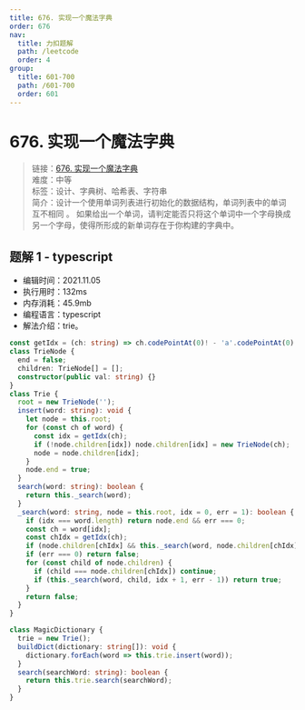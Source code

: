 ```yaml
---
title: 676. 实现一个魔法字典
order: 676
nav:
  title: 力扣题解
  path: /leetcode
  order: 4
group:
  title: 601-700
  path: /601-700
  order: 601
---
```


# 676. 实现一个魔法字典

> 链接：[676. 实现一个魔法字典](https://leetcode-cn.com/problems/implement-magic-dictionary/)  
> 难度：中等  
> 标签：设计、字典树、哈希表、字符串  
> 简介：设计一个使用单词列表进行初始化的数据结构，单词列表中的单词 互不相同 。 如果给出一个单词，请判定能否只将这个单词中一个字母换成另一个字母，使得所形成的新单词存在于你构建的字典中。

## 题解 1 - typescript

- 编辑时间：2021.11.05
- 执行用时：132ms
- 内存消耗：45.9mb
- 编程语言：typescript
- 解法介绍：trie。

```typescript
const getIdx = (ch: string) => ch.codePointAt(0)! - 'a'.codePointAt(0)!;
class TrieNode {
  end = false;
  children: TrieNode[] = [];
  constructor(public val: string) {}
}
class Trie {
  root = new TrieNode('');
  insert(word: string): void {
    let node = this.root;
    for (const ch of word) {
      const idx = getIdx(ch);
      if (!node.children[idx]) node.children[idx] = new TrieNode(ch);
      node = node.children[idx];
    }
    node.end = true;
  }
  search(word: string): boolean {
    return this._search(word);
  }
  _search(word: string, node = this.root, idx = 0, err = 1): boolean {
    if (idx === word.length) return node.end && err === 0;
    const ch = word[idx];
    const chIdx = getIdx(ch);
    if (node.children[chIdx] && this._search(word, node.children[chIdx], idx + 1, err)) return true;
    if (err === 0) return false;
    for (const child of node.children) {
      if (child === node.children[chIdx]) continue;
      if (this._search(word, child, idx + 1, err - 1)) return true;
    }
    return false;
  }
}

class MagicDictionary {
  trie = new Trie();
  buildDict(dictionary: string[]): void {
    dictionary.forEach(word => this.trie.insert(word));
  }
  search(searchWord: string): boolean {
    return this.trie.search(searchWord);
  }
}
```
